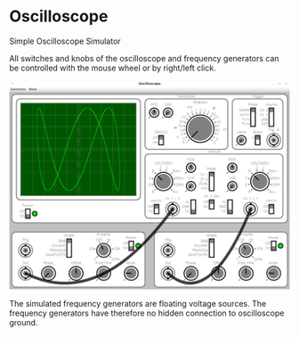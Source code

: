 # Oscilloscope #

Simple Oscilloscope Simulator 

All switches and knobs of the oscilloscope and frequency generators can be 
controlled with the mouse wheel or by right/left click.

![screnshot](screenShot.png) 

The simulated frequency generators are floating voltage sources. 
The frequency generators have therefore no hidden connection to oscilloscope ground. 
